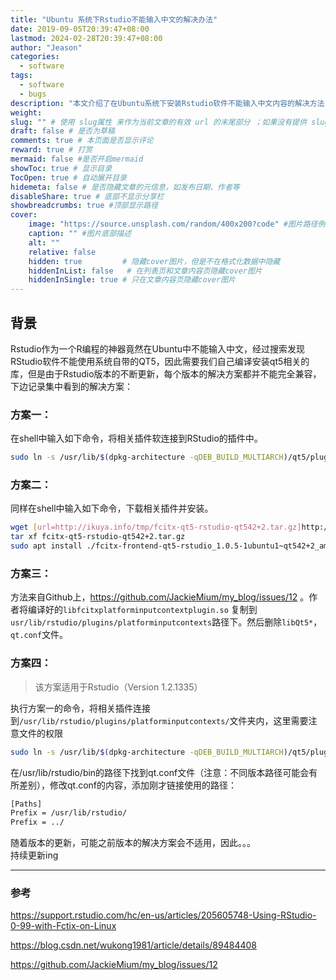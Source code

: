 ```yaml
---
title: "Ubuntu 系统下Rstudio不能输入中文的解决办法"
date: 2019-09-05T20:39:47+08:00
lastmod: 2024-02-28T20:39:47+08:00
author: "Jeason"
categories: 
  - software
tags: 
  - software
  - bugs
description: "本文介绍了在Ubuntu系统下安装Rstudio软件不能输入中文内容的解决方法"
weight:
slug: "" # 使用 slug属性 来作为当前文章的有效 url 的末尾部分 ；如果没有提供 slug 则使用 title 代替。
draft: false # 是否为草稿
comments: true # 本页面是否显示评论
reward: true # 打赏
mermaid: false #是否开启mermaid
showToc: true # 显示目录
TocOpen: true # 自动展开目录
hidemeta: false # 是否隐藏文章的元信息，如发布日期、作者等
disableShare: true # 底部不显示分享栏
showbreadcrumbs: true #顶部显示路径
cover:
    image: "https://source.unsplash.com/random/400x200?code" #图片路径例如：posts/tech/123/123.png
    caption: "" #图片底部描述
    alt: ""
    relative: false
    hidden: true         # 隐藏cover图片，但是不在格式化数据中隐藏
    hiddenInList: false   # 在列表页和文章内容页隐藏cover图片
    hiddenInSingle: true # 只在文章内容页隐藏cover图片
---
```


## 背景  

Rstudio作为一个R编程的神器竟然在Ubuntu中不能输入中文，经过搜索发现RStudio软件不能使用系统自带的QT5，因此需要我们自己编译安装qt5相关的库，但是由于Rstudio版本的不断更新，每个版本的解决方案都并不能完全兼容，下边记录集中看到的解决方案：  

### 方案一：  

在shell中输入如下命令，将相关插件软连接到RStudio的插件中。  

```sh
sudo ln -s /usr/lib/$(dpkg-architecture -qDEB_BUILD_MULTIARCH)/qt5/plugins/platforminputcontexts/libfcitxplatforminputcontextplugin.so /usr/lib/rstudio/bin/plugins/platforminputcontexts/
```

### 方案二：  

同样在shell中输入如下命令，下载相关插件并安装。  

```sh
wget [url=http://ikuya.info/tmp/fcitx-qt5-rstudio-qt542+2.tar.gz]http://ikuya.info/tmp/fcitx-qt5-rstudio-qt542+2.tar.gz[/url]
tar xf fcitx-qt5-rstudio-qt542+2.tar.gz
sudo apt install ./fcitx-frontend-qt5-rstudio_1.0.5-1ubuntu1~qt542+2_amd64.deb ./libfcitx-qt5-1-rstudio_1.0.5-1ubuntu1~qt542+2_amd64.deb
```

### 方案三：  

方法来自Github上，https://github.com/JackieMium/my_blog/issues/12 。作者将编译好的`libfcitxplatforminputcontextplugin.so` 复制到`usr/lib/rstudio/plugins/platforminputcontexts`路径下。然后删除`libQt5*`，`qt.conf`文件。  

### 方案四：  

> 该方案适用于Rstudio（Version 1.2.1335）  

执行方案一的命令，将相关插件连接到`/usr/lib/rstudio/plugins/platforminputcontexts/`文件夹内，这里需要注意文件的权限  

```sh
sudo ln -s /usr/lib/$(dpkg-architecture -qDEB_BUILD_MULTIARCH)/qt5/plugins/platforminputcontexts/libfcitxplatforminputcontextplugin.so  /usr/lib/rstudio/plugins/platforminputcontexts
```

在/usr/lib/rstudio/bin的路径下找到qt.conf文件（注意：不同版本路径可能会有所差别），修改qt.conf的内容，添加刚才链接使用的路径：  

```sh
[Paths]
Prefix = /usr/lib/rstudio/
Prefix = ../
```

随着版本的更新，可能之前版本的解决方案会不适用，因此。。。  
持续更新ing  

--- ---

### 参考  

https://support.rstudio.com/hc/en-us/articles/205605748-Using-RStudio-0-99-with-Fctix-on-Linux  

https://blog.csdn.net/wukong1981/article/details/89484408  

https://github.com/JackieMium/my_blog/issues/12  


